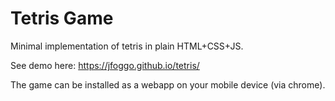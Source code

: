 # Tetris Game

Minimal implementation of tetris in plain HTML+CSS+JS.

See demo here: https://jfoggo.github.io/tetris/

The game can be installed as a webapp on your mobile device (via chrome).
